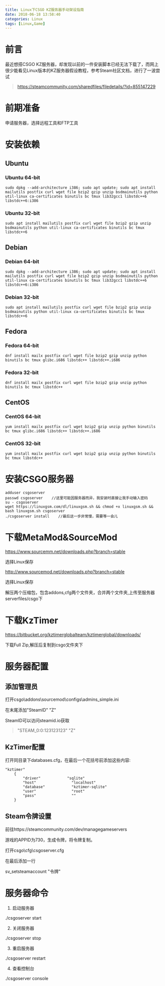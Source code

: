 ```yaml
---
title: Linux下CSGO KZ服务器手动架设指南
date: 2018-06-18 13:58:40
categories: Linux
tags: [Linux,Game]
---
```

# 前言
最近想搭CSGO KZ服务器，却发现以前的一件安装脚本已经无法下载了，而网上很少能看见Linux版本的KZ服务器假设教程，参考Steam社区文档，进行了一波尝试

>https://steamcommunity.com/sharedfiles/filedetails/?id=855147229

# 前期准备
申请服务器，选择远程工具和FTP工具

# 安装依赖
## Ubuntu
### Ubuntu 64-bit
```
sudo dpkg --add-architecture i386; sudo apt update; sudo apt install mailutils postfix curl wget file bzip2 gzip unzip bsdmainutils python util-linux ca-certificates binutils bc tmux lib32gcc1 libstdc++6 libstdc++6:i386
```
### Ubuntu 32-bit
```
sudo apt install mailutils postfix curl wget file bzip2 gzip unzip bsdmainutils python util-linux ca-certificates binutils bc tmux libstdc++6
```
## Debian
### Debian 64-bit
```
sudo dpkg --add-architecture i386; sudo apt update; sudo apt install mailutils postfix curl wget file bzip2 gzip unzip bsdmainutils python util-linux ca-certificates binutils bc tmux lib32gcc1 libstdc++6 libstdc++6:i386
```
### Debian 32-bit
```
sudo apt install mailutils postfix curl wget file bzip2 gzip unzip bsdmainutils python util-linux ca-certificates binutils bc tmux libstdc++6
```
## Fedora
### Fedora 64-bit
```
dnf install mailx postfix curl wget file bzip2 gzip unzip python binutils bc tmux glibc.i686 libstdc++ libstdc++.i686
```
### Fedora 32-bit
```
dnf install mailx postfix curl wget file bzip2 gzip unzip python binutils bc tmux libstdc++
```
## CentOS
### CentOS 64-bit
```
yum install mailx postfix curl wget bzip2 gzip unzip python binutils bc tmux glibc.i686 libstdc++ libstdc++.i686
```
### CentOS 32-bit
```
yum install mailx postfix curl wget bzip2 gzip unzip python binutils bc tmux libstdc++
```
# 安装CSGO服务器
```
adduser csgoserver
passwd csgoserver    //这里可能因服务器而异，我安装时直接让我手动输入密码
su - csgoserver
wget https://linuxgsm.com/dl/linuxgsm.sh && chmod +x linuxgsm.sh && bash linuxgsm.sh csgoserver
./csgoserver install    //最后这一步非常慢，需要等一会儿
```

# 下载MetaMod&SourceMod

https://www.sourcemm.net/downloads.php?branch=stable

选择Linux保存

http://www.sourcemod.net/downloads.php?branch=stable

选择Linux保存

解压两个压缩包，包含addons,cfg两个文件夹，合并两个文件夹,上传至服务器serverfiles/csgo下

# 下载KzTimer

https://bitbucket.org/kztimerglobalteam/kztimerglobal/downloads/

下载Full Zip,解压后复制到csgo文件夹下

# 服务器配置
## 添加管理员

打开csgo\addons\sourcemod\configs\admins_simple.ini

在末尾添加"SteamID" "Z"

SteamID可以访问steamid.io获取

>"STEAM_0:0:123123123" "Z"
## KzTimer配置
打开同目录下databases.cfg，在最后一个花括号前添加这些内容:
```
"kztimer"
    {
        "driver"            "sqlite"
        "host"                "localhost"
        "database"            "kztimer-sqlite"
        "user"                "root"
        "pass"                ""
    }
```
## Steam令牌设置

前往https://steamcommunity.com/dev/managegameservers

游戏的APPID为730，生成令牌，将令牌复制。

打开csgo\cfg\csgoserver.cfg

在最后添加一行

sv_setsteamaccount  "令牌"

# 服务器命令

1. 启动服务器

./csgoserver start

2. 关闭服务器

./csgoserver stop

3. 重启服务器

./csgoserver restart

4. 查看控制台

./csgoserver console



